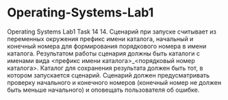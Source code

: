 # Operating-Systems-Lab1
Operating Systems Lab1 Task 14
14.	Сценарий при запуске считывает из переменных окружения префикс имени каталога, начальный и конечный номера для формирования порядкового номера в имени каталога. Результатом работы сценария должны быть каталоги с именами вида <префикс имени каталога>_<порядковый номер каталога>. Каталог для сохранения результата должен быть тот, в котором запускается сценарий. Сценарий должен предусматривать проверку начального и конечного номеров (конечный номер не должен быть меньше начального) и оповещать пользователя об ошибке.
